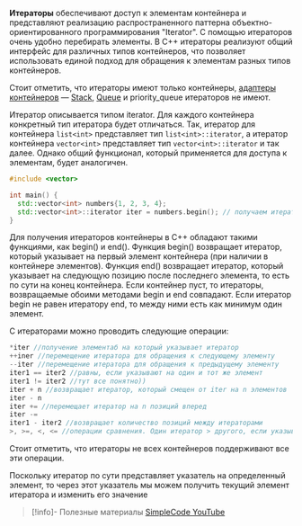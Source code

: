 
**Итераторы** обеспечивают доступ к элементам контейнера и представляют реализацию распространенного паттерна объектно-ориентированного программирования "Iterator". С помощью итераторов очень удобно перебирать элементы. В C++ итераторы реализуют общий интерфейс для различных типов контейнеров, что позволяет использовать единой подход для обращения к элементам разных типов контейнеров.

Стоит отметить, что итераторы имеют только контейнеры, [адаптеры контейнеров](Адаптеры%20контейнеров/Адаптеры%20контейнеров.md) — [Stack](Адаптеры%20контейнеров/Stack.md), [Queue](Адаптеры%20контейнеров/Queue.md) и priority_queue итераторов не имеют.

Итератор описывается типом iterator. Для каждого контейнера конкретный тип итератора будет отличаться. 
Так, итератор для контейнера `list<int>` представляет тип `list<int>::iterator`, 
а итератор контейнера `vector<int>` представляет тип `vector<int>::iterator` и так далее. Однако общий функционал, который применяется для доступа к элементам, будет аналогичен.
```c++
#include <vector>

int main() {
  std::vector<int> numbers{1, 2, 3, 4};
  std::vector<int>::iterator iter = numbers.begin(); // получаем итератор
}
```
Для получения итераторов контейнеры в C++ обладают такими функциями, как begin() и end(). Функция begin() возвращает итератор, который указывает на первый элемент контейнера (при наличии в контейнере элементов). Функция end() возвращает итератор, который указывает на следующую позицию после последнего элемента, то есть по сути на конец контейнера. Если контейнер пуст, то итераторы, возвращаемые обоими методами begin и end совпадают. Если итератор begin не равен итератору end, то между ними есть как минимум один элемент.

С итераторами можно проводить следующие операции:
```c++
*iter //получение элементаб на который указывает итератор
++iner //перемещение итератора для обращения к следующему элементу
--iter //перемещение итератора для обращения к предыдущему элементу
iter1 == iter2 //равны, если указывают на один и тот же элемент
iter1 != iter2 //тут все понятно))
iter + n //возвращает итератор, который смещен от iter на n элементов
iter - n
iter += //перемещает итератор на n позиций вперед
iter -=
iter1 - iter2 //возвращает количество позиций между итераторами
>, >=, <, <= //операции сравнения. Один итератор > другого, если указывает на элемент, который ближе к концу
```

Стоит отметить, что итераторы не всех контейнеров поддерживают все эти операции.

Поскольку итератор по сути представляет указатель на определенный элемент, то через этот указатель мы можем получить текущий элемент итератора и изменить его значение

>[!info]- Полезные материалы
>[SimpleCode YouTube](https://www.youtube.com/watch?v=jLPqLW2Bp_w&t=81s)